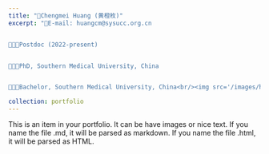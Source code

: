 ```yaml
---
title: "🍊Chengmei Huang (黄橙枚)"
excerpt: "📮E-mail: huangcm@sysucc.org.cn


👩🏻‍🔬Postdoc (2022-present)


👩🏻‍🎓PhD, Southern Medical University, China 


👩🏻‍🎓Bachelor, Southern Medical University, China<br/><img src='/images/huangchengmei.png'>"

collection: portfolio
---
```


This is an item in your portfolio. It can be have images or nice text. If you name the file .md, it will be parsed as markdown. If you name the file .html, it will be parsed as HTML. 

